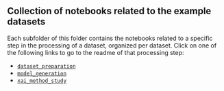 ## Collection of notebooks related to the example datasets
Each subfolder of this folder contains the notebooks related to a specific step in the processing of a dataset, organized per dataset. Click on one of the following links to go to the readme of that processing step:

- [`dataset_preparation`](dataset_preparation/README.md)
- [`model_generation`](model_generation/README.md)
- [`xai_method_study`](xai_method_study/README.md)